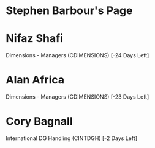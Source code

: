# Stephen Barbour's Page




# Nifaz Shafi


Dimensions - Managers (CDIMENSIONS) [-24 Days Left]



# Alan Africa


Dimensions - Managers (CDIMENSIONS) [-23 Days Left]



# Cory Bagnall


International DG Handling (CINTDGH) [-2 Days Left]




